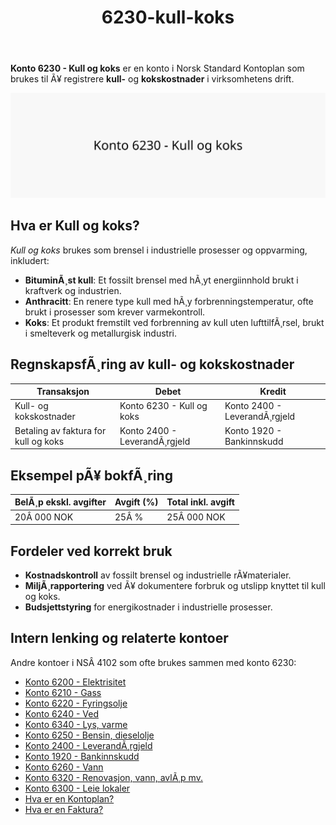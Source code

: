 ﻿---
title: "6230-kull-koks"
meta_title: "6230-kull-koks"
meta_description: '**Konto 6230 - Kull og koks** er en konto i Norsk Standard Kontoplan som brukes til Ã¥ registrere **kull-** og **kokskostnader** i virksomhetens drift.'
slug: 6230-kull-koks
type: blog
layout: pages/single
---

**Konto 6230 - Kull og koks** er en konto i Norsk Standard Kontoplan som brukes til Ã¥ registrere **kull-** og **kokskostnader** i virksomhetens drift.

![Illustrasjon av konto 6230 Kull og koks](6230-kull-koks-image.svg)

## Hva er Kull og koks?

*Kull og koks* brukes som brensel i industrielle prosesser og oppvarming, inkludert:

* **BituminÃ¸st kull**: Et fossilt brensel med hÃ¸yt energiinnhold brukt i kraftverk og industrien.
* **Anthracitt**: En renere type kull med hÃ¸y forbrenningstemperatur, ofte brukt i prosesser som krever varmekontroll.
* **Koks**: Et produkt fremstilt ved forbrenning av kull uten lufttilfÃ¸rsel, brukt i smelteverk og metallurgisk industri.

## RegnskapsfÃ¸ring av kull- og kokskostnader

| Transaksjon                         | Debet                         | Kredit                       |
|-------------------------------------|-------------------------------|------------------------------|
| Kull- og kokskostnader              | Konto 6230 - Kull og koks     | Konto 2400 - LeverandÃ¸rgjeld |
| Betaling av faktura for kull og koks| Konto 2400 - LeverandÃ¸rgjeld  | Konto 1920 - Bankinnskudd    |

## Eksempel pÃ¥ bokfÃ¸ring

| BelÃ¸p ekskl. avgifter | Avgift (%) | Total inkl. avgift |
|-----------------------|------------|--------------------|
| 20Â 000 NOK            | 25Â %       | 25Â 000 NOK         |

## Fordeler ved korrekt bruk

* **Kostnadskontroll** av fossilt brensel og industrielle rÃ¥materialer.
* **MiljÃ¸rapportering** ved Ã¥ dokumentere forbruk og utslipp knyttet til kull og koks.
* **Budsjettstyring** for energikostnader i industrielle prosesser.

## Intern lenking og relaterte kontoer

Andre kontoer i NSÂ 4102 som ofte brukes sammen med konto 6230:

* [Konto 6200 - Elektrisitet](/blogs/kontoplan/6200-elektrisitet "Konto 6200 - Elektrisitet")
* [Konto 6210 - Gass](/blogs/kontoplan/6210-gass "Konto 6210 - Gass")
* [Konto 6220 - Fyringsolje](/blogs/kontoplan/6220-fyringsolje "Konto 6220 - Fyringsolje")
* [Konto 6240 - Ved](/blogs/kontoplan/6240-ved "Konto 6240 - Ved")
* [Konto 6340 - Lys, varme](/blogs/kontoplan/6340-lys-varme "Konto 6340 - Lys, varme")
* [Konto 6250 - Bensin, dieselolje](/blogs/kontoplan/6250-bensin-dieselolje "Konto 6250 - Bensin, dieselolje")
* [Konto 2400 - LeverandÃ¸rgjeld](/blogs/kontoplan/2400-leverandorgjeld "Konto 2400 - LeverandÃ¸rgjeld")
* [Konto 1920 - Bankinnskudd](/blogs/kontoplan/1920-bankinnskudd "Konto 1920 - Bankinnskudd")
* [Konto 6260 - Vann](/blogs/kontoplan/6260-vann "Konto 6260 - Vann")
* [Konto 6320 - Renovasjon, vann, avlÃ¸p mv.](/blogs/kontoplan/6320-renovasjon-vann-avlop-mv "Konto 6320 - Renovasjon, vann, avlÃ¸p mv.")
* [Konto 6300 - Leie lokaler](/blogs/kontoplan/6300-leie-lokaler "Konto 6300 - Leie lokaler")
* [Hva er en Kontoplan?](/blogs/regnskap/hva-er-kontoplan "Hva er en Kontoplan? Komplett Guide til Kontoplaner i Norsk Regnskap")
* [Hva er en Faktura?](/blogs/regnskap/hva-er-en-faktura "Hva er en Faktura? En Guide til Norske Fakturakrav")
